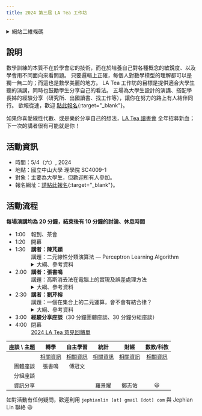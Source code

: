 ```yaml
---
title: 2024 第三屆 LA Tea 工作坊
---
```


<!-- after 
<div>
  <a href="group-photo-2023-raw.JPG">
    <img id="group-photo" style="display: block; margin-left: auto; margin-right: auto; width: 80%;" src="group-photo-2023.JPG" alt="Group photo">
  </a>
</div>

<h2 style="text-align: center"><a href="https://photos.app.goo.gl/TqcPkyyCtaFmuJkT6">活動花絮</a></h2>
-->

<details>
<summary>
網站二維條碼
</summary>
<div>
<img id="qr" style="display: block; margin-left: auto; margin-right: auto; width: 80%;" src="qr-2024.png" alt="QR code to this website">
</div>
</details>

## 說明

數學訓練的本質不在於學會它的技術，而在於培養自己對各種概念的敏銳度、以及學會用不同面向來看問題。
只要邏輯上正確，每個人對數學模型的理解都可以是獨一無二的；而這也是數學美麗的地方。
LA Tea 工作坊的目標是提供適合大學生聽的演講，同時也鼓勵學生分享自己的看法。
五場為大學生設計的演講、搭配學長姊的經驗分享（研究所、出國讀書、找工作等），讓你在努力的路上有人結伴同行。
欲報從速，歡迎 [點此報名](https://docs.google.com/forms/d/e/1FAIpQLSfozPdZfIWAX68skeKFdrP4QecxqVm1-4nFz07kY0OoXXjLjw/viewform?usp=sf_link){:target="_blank"}。

如果你喜愛線性代數、或是樂於分享自己的想法，[LA Tea 讀書會](../#la-tea-%E8%AE%80%E6%9B%B8%E6%9C%83) 全年招募新血；下一次的講者很有可能就是你！

## 活動資訊

- 時間：5/4（六）, 2024
- 地點：國立中山大學 理學院 SC4009-1
- 對象：主要為大學生，但歡迎所有人參加。
- 報名網址：[請點此報名](https://docs.google.com/forms/d/e/1FAIpQLSfozPdZfIWAX68skeKFdrP4QecxqVm1-4nFz07kY0OoXXjLjw/viewform?usp=sf_link){:target="_blank"}。

## 活動流程

**每場演講均為 20 分鐘，結束後有 10 分鐘的討論、休息時間**

<!--
<span style="color:red;">詳細議程待更新</span>
-->

<!-- after 
[演講、座談影片](https://youtube.com/playlist?list=PLjjwN6s_CKYmb8ZoQCITqfvcls1P1e3o7)
-->

- <span style="display: inline-block; width:3em;">1:00</span>報到、茶會
- <span style="display: inline-block; width:3em;">1:20</span>開幕
- <span style="display: inline-block; width:3em;">1:30</span>**講者：陳芃穎**
    <div style="padding-left:3em;">
    講題：二元線性分類演算法 &mdash; Perceptron Learning Algorithm
    <details>
    <summary>
    大綱、參考資料
    </summary>
    <p>生活中總有一些事情答案不是 Yes 就是 No，例如要不要買早餐、會不會被教授當或是會不會被公司錄取等。如果這些問題可以用機器學習或是演算法幫你快速決定，那 PLA 就是這項工具！利用訓練 Perceptron 來尋找最完美的權重以做出二元的線性分類。我們將用線性代數的觀點來為 PLA 做一個簡單的介紹。</p>
    </details>
    </div>
- <span style="display: inline-block; width:3em;">2:00</span>**講者：張書鳴**
    <div style="padding-left:3em;">
    講題：高斯消去法在電腦上的實現及誤差處理方法
    <details>
    <summary>
    大綱、參考資料
    </summary>
    <p>高斯消去法是解決線性方程組的常用方法之一。在電腦上實現這個方法需要轉換數學步驟成為可計算的算法。然而，計算機浮點運算可能導致誤差。為處理誤差，我們可以使用 Scale Partial Pivoting 和 Partial Pivoting 兩種方法。前者通過縮放係數矩陣的行來降低誤差，後者則在每步選擇最大的主元素以減少除零錯誤。這兩種方法有助於提高計算準確性，確保高斯消去法在電腦上的應用。</p>
    </details>
    </div>
- <span style="display: inline-block; width:3em;">2:30</span>**講者：劉芹榕**
    <div style="padding-left:3em;">
    講題：一個在集合上的二元運算，會不會有結合律？
    <details>
    <summary>
    大綱、參考資料
    </summary>
    <p>考慮一個集合 $X$ 以及其上的一個二元運算 $\odot: X\times X \rightarrow X$，如果對於任何 $X$ 中的元素 $a,b,c$ 都有 $(a \odot b) \odot c = a \odot (b \odot c)$ 的性質，則我們說 $\odot$ 具有結合律。要判斷是否有結合律最麻煩也最簡單的方法就是一組一組的去檢視，當 $|X| = n$ 時，因為要任取 $3$ 個元素檢測，這樣的演算法需要 $O(n^3)$ 的時間；但事實上我們可以透過數學方法找出更有效率的演算法可以節省時間，只是需要冒點機率上的風險，而這風險是我們所能掌握的。主要結果如下：把一個 $n$ 個元素的集合與一個二元運算的表格送進此演算法，每次執行這個程式最多只要 $O(n^2)$ 的時間，其結果會以 yes 或 no 呈現。如果二元運算有結合律，結果只會是 yes；如果沒有結合律，則 yes 為結果的機率最多只有 $\frac{1}{2}$。就讓我們用簡單的線性代數技巧來看看這演算法長什麼樣子。</p>
    </details>
    </div>
- <span style="display: inline-block; width:3em;">3:00</span>**經驗分享座談**（30 分鐘團體座談、30 分鐘分組座談）
- <span style="display: inline-block; width:3em;">4:00</span>閉幕
    <div style="padding-left:3em;">
    <a href="https://docs.google.com/forms/d/e/1FAIpQLSeEd2TDXzfMT15zSkOEb841BS8iyQiQ4FvmqJztZwWqkgG-AA/viewform?usp=sf_link">2024 LA Tea 意見回饋單</a>
    </div>


| 座談 \ 主題 | 轉學   | 自主學習 | 統計   | 財經   | 數教/科教 |
|----------:|:-----:|:-----:|:-----:|:-----:|:-----:|
|           | [相關資訊](https://docs.google.com/document/d/1RJqKCY9tV-Iqszlslzemt-osDV1hLBfbSoWsspJBDgI/edit?usp=sharing) | [相關資訊](https://docs.google.com/document/d/1YQJPypD9a-4h1yEL8YWK3k_fFy1kht1NaAq7Ja9aqUE/edit?usp=sharing) | [相關資訊](https://docs.google.com/document/d/18MAmnUmbHCP3aF9uuiohWR6dWujycHQNQC7nx2Ek5Dw/edit?usp=sharing) | [相關資訊](https://docs.google.com/document/d/1oPaVSivwZeMjTBzP2C9kjKGoyIWWZKgFPu_blH20kHg/edit?usp=sharing) | [相關資訊](https://docs.google.com/document/d/1nN1uIKPcUnljkAmKchdpPsD1uffSZ5--m-KPBs8IAc0/edit?usp=sharing) |
| 團體座談    | 張書鳴 | 傅冠文 |       |       |       |
| 分組座談    |       |       |       |       |       |
| 資訊分享    |       |       | 羅景耀 | 鄭志佑 | :smiley: |


如對活動有任何疑問，歡迎利用 `jephianlin [at] gmail [dot] com` 與 Jephian Lin  聯絡 :smiley: